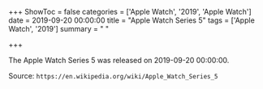 +++
ShowToc = false
categories = ['Apple Watch', '2019', 'Apple Watch']
date = 2019-09-20 00:00:00
title = "Apple Watch Series 5"
tags = ['Apple Watch', '2019']
summary = " "

+++

The Apple Watch Series 5 was released on 2019-09-20 00:00:00.

Source: `https://en.wikipedia.org/wiki/Apple_Watch_Series_5`
